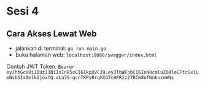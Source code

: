 # Sesi 4

## Cara Akses Lewat Web
- jalankan di terminal: `go run main.go`
- buka halaman web: `localhost:8080/swagger/index.html`

Contoh JWT Token: `Bearer eyJhbGciOiJIUzI1NiIsInR5cCI6IkpXVCJ9.eyJlbWFpbCI6InN0cmluZ0BleGFtcGxlLmNvbSIsImlkIjoxfQ.oLa7S-gcnTKPsRrqhX47cHFRzz2TRCm8ufWnknxmWNs`